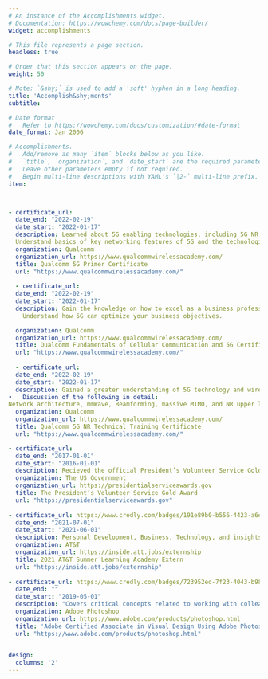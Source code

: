 ```yaml
---
# An instance of the Accomplishments widget.
# Documentation: https://wowchemy.com/docs/page-builder/
widget: accomplishments

# This file represents a page section.
headless: true

# Order that this section appears on the page.
weight: 50

# Note: `&shy;` is used to add a 'soft' hyphen in a long heading.
title: 'Accomplish&shy;ments'
subtitle:

# Date format
#   Refer to https://wowchemy.com/docs/customization/#date-format
date_format: Jan 2006

# Accomplishments.
#   Add/remove as many `item` blocks below as you like.
#   `title`, `organization`, and `date_start` are the required parameters.
#   Leave other parameters empty if not required.
#   Begin multi-line descriptions with YAML's `|2-` multi-line prefix.
item:



- certificate_url:
  date_end: "2022-02-19"
  date_start: "2022-01-17"
  description: Learned about 5G enabling technologies, including 5G NR air interface, advanced channel coding, massive MIMO, mobile mmWave, and much more.
  Understand basics of key networking features of 5G and the technologies applied with it like C-V2X, smart cities, etc.
  organization: Qualcomm
  organization_url: https://www.qualcommwirelessacademy.com/
  title: Qualcomm 5G Primer Certificate
  url: "https://www.qualcommwirelessacademy.com/"
  
  - certificate_url:
  date_end: "2022-02-19"
  date_start: "2022-01-17"
  description: Gain the knowledge on how to excel as a business professional in one of the fastest growing industries in the world.
	Understand how 5G can optimize your business objectives.

  organization: Qualcomm
  organization_url: https://www.qualcommwirelessacademy.com/
  title: Qualcomm Fundamentals of Cellular Communication and 5G Certificate
  url: "https://www.qualcommwirelessacademy.com/"
  
  - certificate_url:
  date_end: "2022-02-19"
  date_start: "2022-01-17"
  description: Gained a greater understanding of 5G technology and wireless engineering while also training with engineers at Qualcomm Technologies – a world leader in 5G technology and wireless communication.
•	Discussion of the following in detail:
Network architecture, mmWave, Beamforming, massive MIMO, and NR upper layers.
  organization: Qualcomm
  organization_url: https://www.qualcommwirelessacademy.com/
  title: Qualcomm 5G NR Technical Training Certificate
  url: "https://www.qualcommwirelessacademy.com/"

- certificate_url:
  date_end: "2017-01-01"
  date_start: "2016-01-01"
  description: Recieved the official President’s Volunteer Service Gold Award medallion and a personalized certificate of achievement and letter signed by the president. Volunteered 250+ hours to qualify for years 2016 and 2017.
  organization: The US Government
  organization_url: https://presidentialserviceawards.gov
  title: The President’s Volunteer Service Gold Award
  url: "https://presidentialserviceawards.gov"
  
- certificate_url: https://www.credly.com/badges/191e89b0-b556-4423-a6eb-d20780f40d9c/linked_in
  date_end: "2021-07-01"
  date_start: "2021-06-01"
  description: Personal Development, Business, Technology, and insights on life at AT&T direct from our leadership and experts in their field.
  organization: AT&T
  organization_url: https://inside.att.jobs/externship
  title: 2021 AT&T Summer Learning Academy Extern
  url: "https://inside.att.jobs/externship"
  
- certificate_url: https://www.credly.com/badges/723952ed-7f23-4043-b980-92e598902883?source=linked_in_profile
  date_end: ""
  date_start: "2019-05-01"
  description: "Covers critical concepts related to working with colleagues and clients with crucial legal, technical, and design-related knowledge and interface setup and program settings that assist in an efficient and effective workflow, as well as knowledge about ingesting digital assets for a project."
  organization: Adobe Photoshop
  organization_url: https://www.adobe.com/products/photoshop.html
  title: 'Adobe Certified Associate in Visual Design Using Adobe Photoshop'
  url: "https://www.adobe.com/products/photoshop.html"
 

design:
  columns: '2' 
---
```

